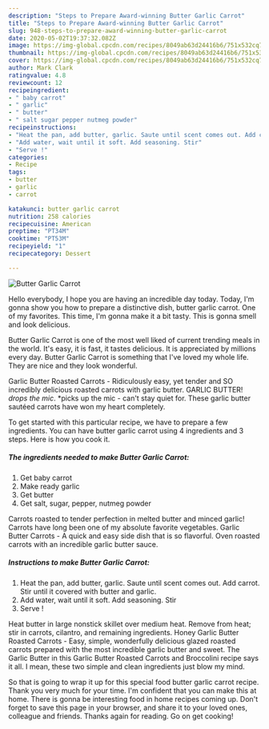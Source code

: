 ```yaml
---
description: "Steps to Prepare Award-winning Butter Garlic Carrot"
title: "Steps to Prepare Award-winning Butter Garlic Carrot"
slug: 948-steps-to-prepare-award-winning-butter-garlic-carrot
date: 2020-05-02T19:37:32.082Z
image: https://img-global.cpcdn.com/recipes/8049ab63d24416b6/751x532cq70/butter-garlic-carrot-recipe-main-photo.jpg
thumbnail: https://img-global.cpcdn.com/recipes/8049ab63d24416b6/751x532cq70/butter-garlic-carrot-recipe-main-photo.jpg
cover: https://img-global.cpcdn.com/recipes/8049ab63d24416b6/751x532cq70/butter-garlic-carrot-recipe-main-photo.jpg
author: Mark Clark
ratingvalue: 4.8
reviewcount: 12
recipeingredient:
- " baby carrot"
- " garlic"
- " butter"
- " salt sugar pepper nutmeg powder"
recipeinstructions:
- "Heat the pan, add butter, garlic. Saute until scent comes out. Add carrot. Stir until it covered with butter and garlic."
- "Add water, wait until it soft. Add seasoning. Stir"
- "Serve !"
categories:
- Recipe
tags:
- butter
- garlic
- carrot

katakunci: butter garlic carrot 
nutrition: 258 calories
recipecuisine: American
preptime: "PT34M"
cooktime: "PT53M"
recipeyield: "1"
recipecategory: Dessert

---
```



![Butter Garlic Carrot](https://img-global.cpcdn.com/recipes/8049ab63d24416b6/751x532cq70/butter-garlic-carrot-recipe-main-photo.jpg)

Hello everybody, I hope you are having an incredible day today. Today, I'm gonna show you how to prepare a distinctive dish, butter garlic carrot. One of my favorites. This time, I'm gonna make it a bit tasty. This is gonna smell and look delicious.

Butter Garlic Carrot is one of the most well liked of current trending meals in the world. It's easy, it is fast, it tastes delicious. It is appreciated by millions every day. Butter Garlic Carrot is something that I've loved my whole life. They are nice and they look wonderful.

Garlic Butter Roasted Carrots - Ridiculously easy, yet tender and SO incredibly delicious roasted carrots with garlic butter. GARLIC BUTTER! *drops the mic*. *picks up the mic - can&#39;t stay quiet for. These garlic butter sautéed carrots have won my heart completely.


To get started with this particular recipe, we have to prepare a few ingredients. You can have butter garlic carrot using 4 ingredients and 3 steps. Here is how you cook it.

<!--inarticleads1-->

##### The ingredients needed to make Butter Garlic Carrot:

1. Get  baby carrot
1. Make ready  garlic
1. Get  butter
1. Get  salt, sugar, pepper, nutmeg powder


Carrots roasted to tender perfection in melted butter and minced garlic! Carrots have long been one of my absolute favorite vegetables. Garlic Butter Carrots - A quick and easy side dish that is so flavorful. Oven roasted carrots with an incredible garlic butter sauce. 

<!--inarticleads2-->

##### Instructions to make Butter Garlic Carrot:

1. Heat the pan, add butter, garlic. Saute until scent comes out. Add carrot. Stir until it covered with butter and garlic.
1. Add water, wait until it soft. Add seasoning. Stir
1. Serve !


Heat butter in large nonstick skillet over medium heat. Remove from heat; stir in carrots, cilantro, and remaining ingredients. Honey Garlic Butter Roasted Carrots - Easy, simple, wonderfully delicious glazed roasted carrots prepared with the most incredible garlic butter and sweet. The Garlic Butter in this Garlic Butter Roasted Carrots and Broccolini recipe says it all. I mean, these two simple and clean ingredients just blow my mind. 

So that is going to wrap it up for this special food butter garlic carrot recipe. Thank you very much for your time. I'm confident that you can make this at home. There is gonna be interesting food in home recipes coming up. Don't forget to save this page in your browser, and share it to your loved ones, colleague and friends. Thanks again for reading. Go on get cooking!
